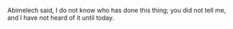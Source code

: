 Abimelech said, I do not know who has done this thing; you did not tell me, and I have not heard of it until today.
